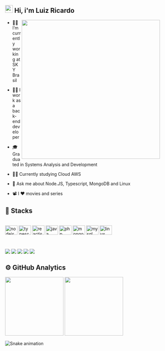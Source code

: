## <img height="25em" src="https://raw.githubusercontent.com/kaueMarques/kaueMarques/master/hi.gif"> Hi, i'm Luiz Ricardo
<img align="right" height="450em" src="https://raw.githubusercontent.com/gist/lurickardo/c40e391daf6c61979277cef5993650ad/raw/273675507f7d10d73ce6ca07876e9a711917457b/githugcardnlw.svg">

- 👨‍💻 I’m currently working at SKY Brasil

- 👨‍💼 I work as a back-end developer

- 🎓 Graduated in Systems Analysis and Development

- 👨‍🎓 Currently studying Cloud AWS

- 💬 Ask me about Node.JS, Typescript, MongoDB and Linux

- 📽️ I ❤️ movies and series
  
## :abacus: Stacks

<div style="display: inline_block"><br>
  <img align="center" alt="nodejs" height="30" width="40" src="https://cdn.jsdelivr.net/gh/devicons/devicon/icons/nodejs/nodejs-original.svg">
  <img align="center" alt="typescript" height="30" width="40" src="https://cdn.jsdelivr.net/gh/devicons/devicon/icons/typescript/typescript-plain.svg">
  <img align="center" alt="reactjs" height="30" width="40" src="https://cdn.jsdelivr.net/gh/devicons/devicon/icons/react/react-original.svg">
  <img align="center" alt="java" height="30" width="40" src="https://cdn.jsdelivr.net/gh/devicons/devicon/icons/java/java-original.svg">
  <img align="center" alt="php" height="30" width="40" src="https://cdn.jsdelivr.net/gh/devicons/devicon/icons/php/php-plain.svg">
  <img align="center" alt="mongodb" height="30" width="40" src="https://cdn.jsdelivr.net/gh/devicons/devicon/icons/mongodb/mongodb-original.svg">
  <img align="center" alt="mysql" height="30" width="40" src="https://cdn.jsdelivr.net/gh/devicons/devicon/icons/mysql/mysql-original.svg">
  <img align="center" alt="linux" height="30" width="40" src="https://cdn.jsdelivr.net/gh/devicons/devicon/icons/linux/linux-original.svg">
</div>
</br>

##
<div> 
  <a href="mailto:luizr726@gmail.com" target="_blank"><img src="https://img.shields.io/badge/Gmail-D14836?style=for-the-badge&logo=gmail&logoColor=white" target="_blank"></a> 
  <a href="https://www.linkedin.com/in/luiz-ricardo-soares-dos-santos-08580817b/" target="_blank"><img src="https://img.shields.io/badge/LinkedIn-0077B5?style=for-the-badge&logo=linkedin&logoColor=white" target="_blank"></a> 
  <a href="https://luizr726.medium.com/" target="_blank"><img src="https://img.shields.io/badge/Medium-12100E?style=for-the-badge&logo=medium&logoColor=white" target="_blank"></a> 
  <a href="https://www.youtube.com/channel/UCPamMecUbKkmLJgdvexFdoQ" target="_blank"><img src="https://img.shields.io/badge/YouTube-FF0000?style=for-the-badge&logo=youtube&logoColor=white" target="_blank"></a> 
  <a href="https://www.twitch.tv/lurickardo" target="_blank"><img src="https://img.shields.io/badge/Twitch-9146FF?style=for-the-badge&logo=twitch&logoColor=white" target="_blank"></a> 
 
## ⚙️  GitHub Analytics
  <img height="190em" src="https://github-readme-stats.vercel.app/api?username=lurickardo&show_icons=true&theme=omni&include_all_commits=true&count_private=true&border_radius=6&hide_border=true"/>
  <img height="190em" src="https://github-readme-stats.vercel.app/api/top-langs/?username=lurickardo&layout=compact&langs_count=7&theme=omni&border_radius=6&hide_border=true"/>
  
 ![Snake animation](https://github.com/lurickardo/lurickardo/blob/output/github-contribution-grid-snake.svg)
 
</div>
